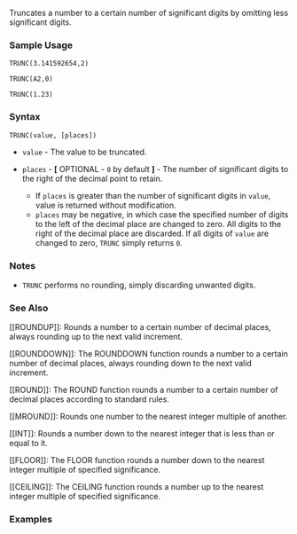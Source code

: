 Truncates a number to a certain number of significant digits by omitting less significant digits.

### Sample Usage

`TRUNC(3.141592654,2)`

`TRUNC(A2,0)`

`TRUNC(1.23)`

### Syntax

`TRUNC(value, [places])`

* `value` - The value to be truncated.
* `places` - **[** OPTIONAL - `0` by default **]** - The number of significant digits to the right of the decimal point to retain.

  + If `places` is greater than the number of significant digits in `value`, value is returned without modification.
  + `places` may be negative, in which case the specified number of digits to the left of the decimal place are changed to zero. All digits to the right of the decimal place are discarded. If all digits of `value` are changed to zero, `TRUNC` simply returns `0`.

### Notes

* `TRUNC` performs no rounding, simply discarding unwanted digits.

### See Also

[[ROUNDUP]]: Rounds a number to a certain number of decimal places, always rounding up to the next valid increment.

[[ROUNDDOWN]]: The ROUNDDOWN function rounds a number to a certain number of decimal places, always rounding down to the next valid increment.

[[ROUND]]: The ROUND function rounds a number to a certain number of decimal places according to standard rules.

[[MROUND]]: Rounds one number to the nearest integer multiple of another.

[[INT]]: Rounds a number down to the nearest integer that is less than or equal to it.

[[FLOOR]]: The FLOOR function rounds a number down to the nearest integer multiple of specified significance.

[[CEILING]]: The CEILING function rounds a number up to the nearest integer multiple of specified significance.

### Examples